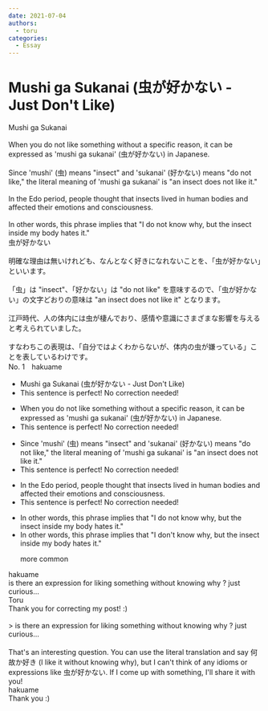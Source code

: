 ```yaml
---
date: 2021-07-04
authors:
  - toru
categories:
  - Essay
---
```


<h1 id="subject_show">Mushi ga Sukanai (虫が好かない - Just Don't Like)</h1>
<div class="date" hidden>Jul 4, 2021 13:37</div>
<div id="post"><div id="body_show_ori">
Mushi ga Sukanai<br/><br/>When you do not like something without a specific reason, it can be expressed as 'mushi ga sukanai' (虫が好かない) in Japanese.<br/><br/>Since 'mushi' (虫) means "insect" and 'sukanai' (好かない) means "do not like," the literal meaning of 'mushi ga sukanai' is "an insect does not like it."<br/><br/>In the Edo period, people thought that insects lived in human bodies and affected their emotions and consciousness.<br/><br/>In other words, this phrase implies that "I do not know why, but the insect inside my body hates it."
</div></div>

<!-- more -->

<div id="post_ja"><div id="body_show_mo">
虫が好かない<br/><br/>明確な理由は無いけれども、なんとなく好きになれないことを、「虫が好かない」といいます。<br/><br/>「虫」は "insect"、「好かない」は "do not like" を意味するので、「虫が好かない」の文字どおりの意味は "an insect does not like it" となります。<br/><br/>江戸時代、人の体内には虫が棲んでおり、感情や意識にさまざまな影響を与えると考えられていました。<br/><br/>すなわちこの表現は、「自分ではよくわからないが、体内の虫が嫌っている」ことを表しているわけです。
</div></div>
<div id="block"><div class="first_name"> No. 1　<span class="just_name">hakuame</span></div><div id="block2">
<ul class="correction_field">
<li class="incorrect">Mushi ga Sukanai (虫が好かない - Just Don't Like)</li>
<li class="corrected perfect">This sentence is perfect! No correction needed!</li>
</ul>
<ul class="correction_field">
<li class="incorrect">When you do not like something without a specific reason, it can be expressed as 'mushi ga sukanai' (虫が好かない) in Japanese.</li>
<li class="corrected perfect">This sentence is perfect! No correction needed!</li>
</ul>
<ul class="correction_field">
<li class="incorrect">Since 'mushi' (虫) means "insect" and 'sukanai' (好かない) means "do not like," the literal meaning of 'mushi ga sukanai' is "an insect does not like it."</li>
<li class="corrected perfect">This sentence is perfect! No correction needed!</li>
</ul>
<ul class="correction_field">
<li class="incorrect">In the Edo period, people thought that insects lived in human bodies and affected their emotions and consciousness.</li>
<li class="corrected perfect">This sentence is perfect! No correction needed!</li>
</ul>
<ul class="correction_field">
<li class="incorrect">In other words, this phrase implies that "I do not know why, but the insect inside my body hates it."</li>
<li class="corrected correct">
In other words, this phrase implies that "I <span class="f_blue">don't</span> know why, but the insect inside my body hates it."
<p class="correction_comment">more common</p>
</li>
</ul>
</div><div class="name"><span class="just_name">hakuame</span><br>
is there an expression for liking something without knowing why ?  just curious...
</div>
<div class="name"><span class="just_name">Toru</span><br>
Thank you for correcting my post! :)<br/><br/>&gt; is there an expression for liking something without knowing why ? just curious...<br/><br/>That's an interesting question. You can use the literal translation and say 何故か好き (I like it without knowing why), but I can't think of any idioms or expressions like 虫が好かない. If I come up with something, I'll share it with you!
</div>
<div class="name"><span class="just_name">hakuame</span><br>
Thank you :)
</div>
</div>
